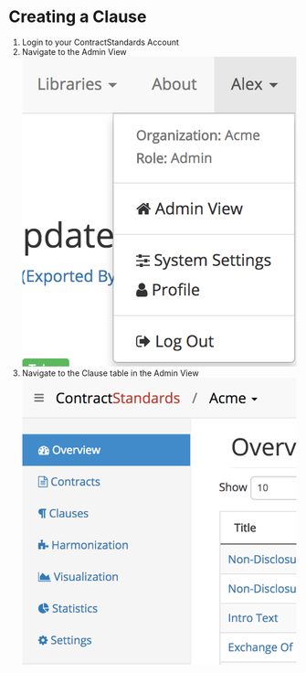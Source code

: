 # Creating a Clause

1. Login to your ContractStandards Account
2. Navigate to the Admin View ![user menu][user-name]
3. Navigate to the Clause table in the Admin View ![nav sidebar][nav-sidebar]

[user-name]: img/user-menu.png
[nav-sidebar]: img/nav-sidebar.png